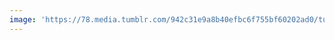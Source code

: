 ```yaml
---
image: 'https://78.media.tumblr.com/942c31e9a8b40efbc6f755bf60202ad0/tumblr_p1zyj97DK21tbdx3so1_1280.jpg'
---
```

